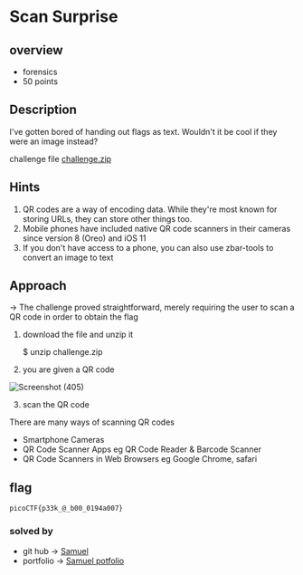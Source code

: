 # Scan Surprise

## overview
* forensics
* 50 points 

## Description
I've gotten bored of handing out flags as text. 
Wouldn't it be cool if they were an image instead?

challenge file [challenge.zip](https://artifacts.picoctf.net/c_atlas/14/challenge.zip)

## Hints
1. QR codes are a way of encoding data. While they're most known for storing URLs, they can store other things too.
2. Mobile phones have included native QR code scanners in their cameras since version 8 (Oreo) and iOS 11
3. If you don't have access to a phone, you can also use zbar-tools to convert an image to text

## Approach
&rarr; The challenge proved straightforward, merely requiring the user to scan a QR code in order to obtain the flag 

1. download the file and unzip it

     $ unzip challenge.zip 
2. you are given a QR code

![Screenshot (405)](https://github.com/Cyb3rHun73rs/CTF-WRITE-UPS/assets/159914996/68b467eb-2cfa-4cf5-a62f-3f261f5f2b75)

3. scan the QR code 

There are many ways of scanning QR codes
* Smartphone Cameras
* QR Code Scanner Apps eg QR Code Reader & Barcode Scanner
* QR Code Scanners in Web Browsers eg Google Chrome, safari


## flag
    picoCTF{p33k_@_b00_0194a007}

### solved by 
* git hub &rarr; [Samuel](https://github.com/ssammueel)<br>
* portfolio &rarr; [Samuel potfolio](https://ssammueel.github.io/samuel.github.io/)

